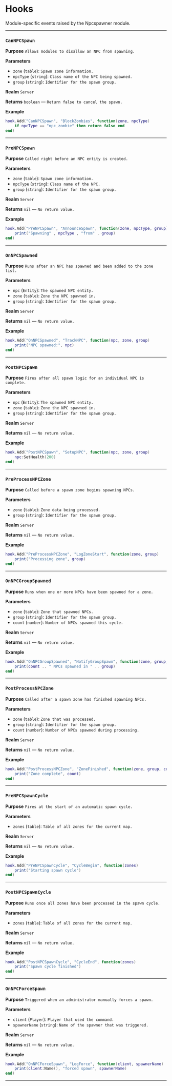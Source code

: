 # Hooks
Module-specific events raised by the Npcspawner module.

---
### `CanNPCSpawn`

**Purpose**
`Allows modules to disallow an NPC from spawning.`

**Parameters**

* `zone` (`table`): `Spawn zone information.`
* `npcType` (`string`): `Class name of the NPC being spawned.`
* `group` (`string`): `Identifier for the spawn group.`

**Realm**
`Server`

**Returns**
`boolean` — `Return false to cancel the spawn.`

**Example**

```lua
hook.Add("CanNPCSpawn", "BlockZombies", function(zone, npcType)
    if npcType == "npc_zombie" then return false end
end)
```

---

### `PreNPCSpawn`

**Purpose**
`Called right before an NPC entity is created.`

**Parameters**

* `zone` (`table`): `Spawn zone information.`
* `npcType` (`string`): `Class name of the NPC.`
* `group` (`string`): `Identifier for the spawn group.`

**Realm**
`Server`

**Returns**
`nil` — `No return value.`

**Example**

```lua
hook.Add("PreNPCSpawn", "AnnounceSpawn", function(zone, npcType, group)
    print("Spawning" , npcType , "from" , group)
end)
```

---

### `OnNPCSpawned`

**Purpose**
`Runs after an NPC has spawned and been added to the zone list.`

**Parameters**

* `npc` (`Entity`): `The spawned NPC entity.`
* `zone` (`table`): `Zone the NPC spawned in.`
* `group` (`string`): `Identifier for the spawn group.`

**Realm**
`Server`

**Returns**
`nil` — `No return value.`

**Example**

```lua
hook.Add("OnNPCSpawned", "TrackNPC", function(npc, zone, group)
    print("NPC spawned:", npc)
end)
```

---

### `PostNPCSpawn`

**Purpose**
`Fires after all spawn logic for an individual NPC is complete.`

**Parameters**

* `npc` (`Entity`): `The spawned NPC entity.`
* `zone` (`table`): `Zone the NPC spawned in.`
* `group` (`string`): `Identifier for the spawn group.`

**Realm**
`Server`

**Returns**
`nil` — `No return value.`

**Example**

```lua
hook.Add("PostNPCSpawn", "SetupNPC", function(npc, zone, group)
    npc:SetHealth(200)
end)
```

---

### `PreProcessNPCZone`

**Purpose**
`Called before a spawn zone begins spawning NPCs.`

**Parameters**

* `zone` (`table`): `Zone data being processed.`
* `group` (`string`): `Identifier for the spawn group.`

**Realm**
`Server`

**Returns**
`nil` — `No return value.`

**Example**

```lua
hook.Add("PreProcessNPCZone", "LogZoneStart", function(zone, group)
    print("Processing zone", group)
end)
```

---

### `OnNPCGroupSpawned`

**Purpose**
`Runs when one or more NPCs have been spawned for a zone.`

**Parameters**

* `zone` (`table`): `Zone that spawned NPCs.`
* `group` (`string`): `Identifier for the spawn group.`
* `count` (`number`): `Number of NPCs spawned this cycle.`

**Realm**
`Server`

**Returns**
`nil` — `No return value.`

**Example**

```lua
hook.Add("OnNPCGroupSpawned", "NotifyGroupSpawn", function(zone, group, count)
    print(count .. " NPCs spawned in " .. group)
end)
```

---

### `PostProcessNPCZone`

**Purpose**
`Called after a spawn zone has finished spawning NPCs.`

**Parameters**

* `zone` (`table`): `Zone that was processed.`
* `group` (`string`): `Identifier for the spawn group.`
* `count` (`number`): `Number of NPCs spawned during processing.`

**Realm**
`Server`

**Returns**
`nil` — `No return value.`

**Example**

```lua
hook.Add("PostProcessNPCZone", "ZoneFinished", function(zone, group, count)
    print("Zone complete", count)
end)
```

---

### `PreNPCSpawnCycle`

**Purpose**
`Fires at the start of an automatic spawn cycle.`

**Parameters**

* `zones` (`table`): `Table of all zones for the current map.`

**Realm**
`Server`

**Returns**
`nil` — `No return value.`

**Example**

```lua
hook.Add("PreNPCSpawnCycle", "CycleBegin", function(zones)
    print("Starting spawn cycle")
end)
```

---

### `PostNPCSpawnCycle`

**Purpose**
`Runs once all zones have been processed in the spawn cycle.`

**Parameters**

* `zones` (`table`): `Table of all zones for the current map.`

**Realm**
`Server`

**Returns**
`nil` — `No return value.`

**Example**

```lua
hook.Add("PostNPCSpawnCycle", "CycleEnd", function(zones)
    print("Spawn cycle finished")
end)
```

---

### `OnNPCForceSpawn`

**Purpose**
`Triggered when an administrator manually forces a spawn.`

**Parameters**

* `client` (`Player`): `Player that used the command.`
* `spawnerName` (`string`): `Name of the spawner that was triggered.`

**Realm**
`Server`

**Returns**
`nil` — `No return value.`

**Example**

```lua
hook.Add("OnNPCForceSpawn", "LogForce", function(client, spawnerName)
    print(client:Name(), "forced spawn", spawnerName)
end)
```
---

